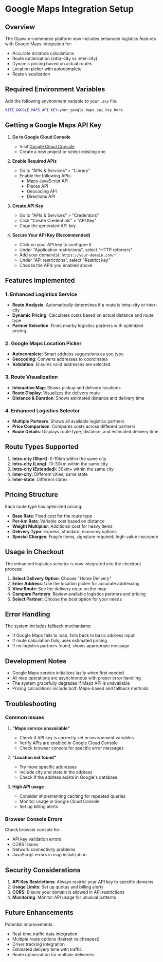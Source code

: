 # Google Maps Integration Setup

## Overview
The Ojawa e-commerce platform now includes enhanced logistics features with Google Maps integration for:
- Accurate distance calculations
- Route optimization (intra-city vs inter-city)
- Dynamic pricing based on actual routes
- Location picker with autocomplete
- Route visualization

## Required Environment Variables

Add the following environment variable to your `.env` file:

```bash
VITE_GOOGLE_MAPS_API_KEY=your_google_maps_api_key_here
```

## Getting a Google Maps API Key

1. **Go to Google Cloud Console**
   - Visit [Google Cloud Console](https://console.cloud.google.com/)
   - Create a new project or select existing one

2. **Enable Required APIs**
   - Go to "APIs & Services" > "Library"
   - Enable the following APIs:
     - Maps JavaScript API
     - Places API
     - Geocoding API
     - Directions API

3. **Create API Key**
   - Go to "APIs & Services" > "Credentials"
   - Click "Create Credentials" > "API Key"
   - Copy the generated API key

4. **Secure Your API Key (Recommended)**
   - Click on your API key to configure it
   - Under "Application restrictions", select "HTTP referrers"
   - Add your domain(s): `https://your-domain.com/*`
   - Under "API restrictions", select "Restrict key"
   - Choose the APIs you enabled above

## Features Implemented

### 1. Enhanced Logistics Service
- **Route Analysis**: Automatically determines if a route is intra-city or inter-city
- **Dynamic Pricing**: Calculates costs based on actual distance and route type
- **Partner Selection**: Finds nearby logistics partners with optimized pricing

### 2. Google Maps Location Picker
- **Autocomplete**: Smart address suggestions as you type
- **Geocoding**: Converts addresses to coordinates
- **Validation**: Ensures valid addresses are selected

### 3. Route Visualization
- **Interactive Map**: Shows pickup and delivery locations
- **Route Display**: Visualizes the delivery route
- **Distance & Duration**: Shows estimated distance and delivery time

### 4. Enhanced Logistics Selector
- **Multiple Partners**: Shows all available logistics partners
- **Price Comparison**: Compares costs across different partners
- **Route Details**: Displays route type, distance, and estimated delivery time

## Route Types Supported

1. **Intra-city (Short)**: 0-10km within the same city
2. **Intra-city (Long)**: 10-30km within the same city
3. **Intra-city (Extended)**: 30km+ within the same city
4. **Inter-city**: Different cities, same state
5. **Inter-state**: Different states

## Pricing Structure

Each route type has optimized pricing:
- **Base Rate**: Fixed cost for the route type
- **Per-km Rate**: Variable cost based on distance
- **Weight Multiplier**: Additional cost for heavy items
- **Delivery Type**: Express, standard, economy options
- **Special Charges**: Fragile items, signature required, high-value insurance

## Usage in Checkout

The enhanced logistics selector is now integrated into the checkout process:

1. **Select Delivery Option**: Choose "Home Delivery"
2. **Enter Address**: Use the location picker for accurate addressing
3. **View Route**: See the delivery route on the map
4. **Compare Partners**: Review available logistics partners and pricing
5. **Select Partner**: Choose the best option for your needs

## Error Handling

The system includes fallback mechanisms:
- If Google Maps fails to load, falls back to basic address input
- If route calculation fails, uses estimated pricing
- If no logistics partners found, shows appropriate message

## Development Notes

- Google Maps service initializes lazily when first needed
- All map operations are asynchronous with proper error handling
- The system gracefully degrades if Maps API is unavailable
- Pricing calculations include both Maps-based and fallback methods

## Troubleshooting

### Common Issues

1. **"Maps service unavailable"**
   - Check if API key is correctly set in environment variables
   - Verify APIs are enabled in Google Cloud Console
   - Check browser console for specific error messages

2. **"Location not found"**
   - Try more specific addresses
   - Include city and state in the address
   - Check if the address exists in Google's database

3. **High API usage**
   - Consider implementing caching for repeated queries
   - Monitor usage in Google Cloud Console
   - Set up billing alerts

### Browser Console Errors

Check browser console for:
- API key validation errors
- CORS issues
- Network connectivity problems
- JavaScript errors in map initialization

## Security Considerations

1. **API Key Restrictions**: Always restrict your API key to specific domains
2. **Usage Limits**: Set up quotas and billing alerts
3. **CORS**: Ensure your domain is allowed in API restrictions
4. **Monitoring**: Monitor API usage for unusual patterns

## Future Enhancements

Potential improvements:
- Real-time traffic data integration
- Multiple route options (fastest vs cheapest)
- Driver tracking integration
- Estimated delivery time with traffic
- Route optimization for multiple deliveries

